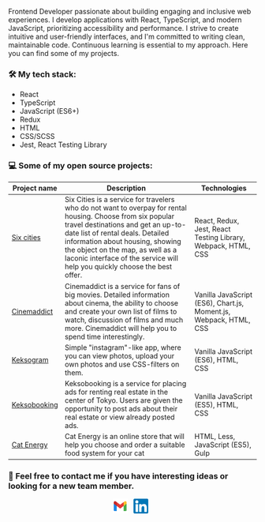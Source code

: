 Frontend Developer passionate about building engaging and inclusive web experiences. I develop applications with React, TypeScript, and modern JavaScript, prioritizing accessibility and performance. I strive to create intuitive and user-friendly interfaces, and I'm committed to writing clean, maintainable code. Continuous learning is essential to my approach.
Here you can find some of my projects. 

### :hammer_and_wrench: My tech stack:

- React
- TypeScript
- JavaScript (ES6+)
- Redux
- HTML
- CSS/SCSS
- Jest, React Testing Library

### :computer: Some of my open source projects:

| Project name        | Description          | Technologies  |
| ------------- | ------------- | ----- |
| [Six cities](https://github.com/ElizabethSh/1061045-six-cities-6) | Six Cities is a service for travelers who do not want to overpay for rental housing. Choose from six popular travel destinations and get an up-to-date list of rental deals. Detailed information about housing, showing the object on the map, as well as a laconic interface of the service will help you quickly choose the best offer. | React, Redux, Jest, React Testing Library, Webpack, HTML, CSS |
| [Cinemaddict](https://github.com/ElizabethSh/1061045-cinemaddict-12) | Cinemaddict is a service for fans of big movies. Detailed information about cinema, the ability to choose and create your own list of films to watch, discussion of films and much more. Cinemaddict will help you to spend time interestingly. | Vanilla JavaScript (ES6), Chart.js, Moment.js, Webpack, HTML, CSS |
| [Keksogram](https://github.com/ElizabethSh/1061045-kekstagram-21) | Simple "instagram"-like app, where you can view photos, upload your own photos and use CSS-filters on them. | Vanilla JavaScript (ES6), HTML, CSS |
| [Keksobooking](https://github.com/ElizabethSh/1061045-keksobooking-19) | Keksobooking is a service for placing ads for renting real estate in the center of Tokyo. Users are given the opportunity to post ads about their real estate or view already posted ads.| Vanilla JavaScript (ES5),  HTML, CSS|
| [Cat Energy](https://github.com/ElizabethSh/1061045-cat-energy-18) | Cat Energy is an online store that will help you choose and order a suitable food system for your cat | HTML, Less, JavaScript (ES5), Gulp |

### :email: Feel free to contact me if you have interesting ideas or looking for a new team member. 

<p align="center">
<a href="mailto:liza.shoshkina@gmail.com"><img height="30" src="google_gmail.svg"></a>&nbsp;&nbsp;
<a href="https://www.linkedin.com/in/liza-shoshkina/"><img height="30" src="linkedin.svg"></a>&nbsp;&nbsp;
</p>
